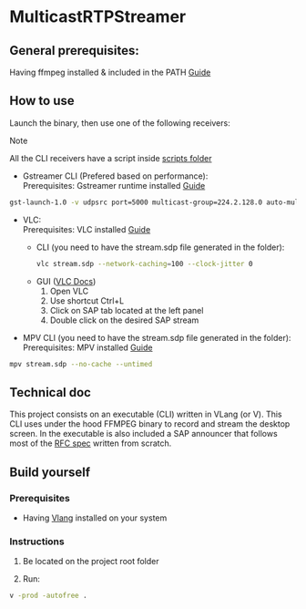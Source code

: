 # MulticastRTPStreamer

## General prerequisites:

Having ffmpeg installed & included in the PATH [Guide](https://ffmpeg.org/download.html)

## How to use

Launch the binary, then use one of the following receivers:

> [!NOTE]  
> All the CLI receivers have a script inside [scripts folder](./scripts/)

- Gstreamer CLI (Prefered based on performance):</br>
  Prerequisites: Gstreamer runtime installed [Guide](https://gstreamer.freedesktop.org/documentation/installing/index.html?gi-language=c)
```bash
gst-launch-1.0 -v udpsrc port=5000 multicast-group=224.2.128.0 auto-multicast=true ! application/x-rtp,encoding-name=H264 ! rtph264depay ! avdec_h264 ! autovideosink
```

- VLC:</br>
  Prerequisites: VLC installed [Guide](https://www.videolan.org/vlc/#download)
  - CLI (you need to have the stream.sdp file generated in the folder):
    ```bash
    vlc stream.sdp --network-caching=100 --clock-jitter 0
    ```
  - GUI ([VLC Docs](https://prime-5.videolan.me/vlc-user/vlm_files/en/advanced/streaming/sap_session.html#connecting-to-a-sap-stream))
    1. Open VLC
    2. Use shortcut Ctrl+L
    3. Click on SAP tab located at the left panel
    4. Double click on the desired SAP stream

- MPV CLI (you need to have the stream.sdp file generated in the folder):</br>
  Prerequisites: MPV installed [Guide](https://mpv.io/installation/)
```bash
mpv stream.sdp --no-cache --untimed
```

## Technical doc

This project consists on an executable (CLI) written in VLang (or V).
This CLI uses under the hood FFMPEG binary to record and stream the desktop screen.
In the executable is also included a SAP announcer that follows most of the [RFC spec](https://datatracker.ietf.org/doc/html/rfc2974) written from scratch.

## Build yourself

### Prerequisites

- Having [Vlang](https://vlang.io/) installed on your system

### Instructions

1. Be located on the project root folder

2. Run: 
```bash
v -prod -autofree .
```